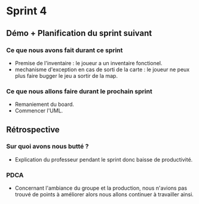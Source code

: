 # Sprint 4

## Démo + Planification du sprint suivant

### Ce que nous avons fait durant ce sprint
- Premise de l'inventaire : le joueur a un inventaire fonctionel.
- mechanisme d'exception en cas de sorti de la carte : le joueur ne peux plus faire bugger le jeu a sortir de la map.

### Ce que nous allons faire durant le prochain sprint
- Remaniement du board.
- Commencer l'UML.

## Rétrospective

### Sur quoi avons nous butté ?
* Explication du professeur pendant le sprint donc baisse de productivité.

### PDCA
* Concernant l'ambiance du groupe et la production, nous n'avions pas trouvé de points à améliorer alors nous allons continuer à travailler ainsi.
